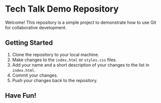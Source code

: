 # Tech Talk Demo Repository

Welcome! This repository is a simple project to demonstrate how to use Git for collaborative development.

## Getting Started

1. Clone the repository to your local machine.
2. Make changes to the `index.html` or `styles.css` files.
3. Add your name and a short description of your changes to the list in `index.html`.
4. Commit your changes.
5. Push your changes back to the repository.

## Have Fun!
